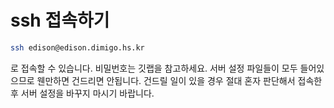 # ssh 접속하기

```bash
ssh edison@edison.dimigo.hs.kr
```
로 접속할 수 있습니다. 비밀번호는 깃랩을 참고하세요. 서버 설정 파일들이 모두 들어있으므로 웬만하면 건드리면 안됩니다. 건드릴 일이 있을 경우 절대 혼자 판단해서 접속한 후 서버 설정을 바꾸지 마시기 바랍니다.
